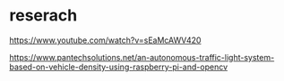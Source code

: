 # reserach

https://www.youtube.com/watch?v=sEaMcAWV420

https://www.pantechsolutions.net/an-autonomous-traffic-light-system-based-on-vehicle-density-using-raspberry-pi-and-opencv

